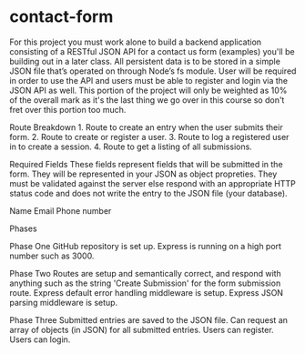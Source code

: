 # contact-form

For this project you must work alone to build a backend application consisting of a RESTful JSON API for a contact us form (examples) you'll be building out in a later class. All persistent data is to be stored in a simple JSON file that’s operated on through Node’s fs module.
User will be required in order to use the API and users must be able to register and login via the JSON API as well. This portion of the project will only be weighted as 10% of the overall mark as it's the last thing we go over in this course so don't fret over this portion too much.

Route Breakdown
	1. Route to create an entry when the user submits their form.
	2. Route to create or register a user.
	3. Route to log a registered user in to create a session.
	4. Route to get a listing of all submissions.


Required Fields
	These fields represent fields that will be submitted in the form. They will be represented in your JSON as object propreties. They must be validated against the server else respond with an appropriate HTTP status code and does not write the entry to the JSON file (your database).

Name
Email
Phone number


Phases

Phase One
	GitHub repository is set up.
	Express is running on a high port number such as 3000.


Phase Two
	Routes are setup and semantically correct, and respond with anything such as the string 'Create Submission' for the form submission route.
	Express default error handling middleware is setup.
	Express JSON parsing middleware is setup.

Phase Three
	Submitted entries are saved to the JSON file.
	Can request an array of objects (in JSON) for all submitted entries.
	Users can register.
	Users can login.
